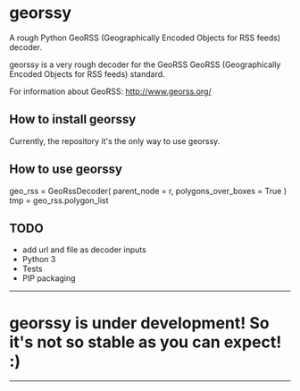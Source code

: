 # georssy
A rough Python GeoRSS (Geographically Encoded Objects for RSS feeds) decoder.

georssy is a very rough decoder for the GeoRSS GeoRSS (Geographically Encoded Objects for RSS feeds) standard.

For information about GeoRSS: http://www.georss.org/

## How to install georssy
Currently, the repository it's the only way to use georssy.

## How to use georssy
geo_rss = GeoRssDecoder( parent_node = r, polygons_over_boxes = True )
tmp = geo_rss.polygon_list

## TODO
- add url and file as decoder inputs
- Python 3
- Tests
- PIP packaging

---
# georssy is under development! So it's not so stable as you can expect! :)
---
